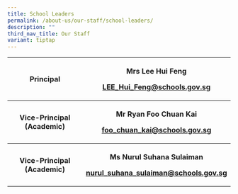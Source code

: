 ```yaml
---
title: School Leaders
permalink: /about-us/our-staff/school-leaders/
description: ""
third_nav_title: Our Staff
variant: tiptap
---
```

<table><tbody><tr><th rowspan="1" colspan="1"><p>Principal</p></th><th rowspan="1" colspan="1"><p>Mrs Lee Hui Feng</p><p><a href="LEE_Hui_Feng@schools.gov.sg" rel="noopener noreferrer nofollow" target="_blank">LEE_Hui_Feng@schools.gov.sg</a></p></th></tr><tr><th rowspan="1" colspan="1"><p>Vice-Principal (Academic)</p></th><th rowspan="1" colspan="1"><p>Mr Ryan Foo Chuan Kai</p><p><a href="foo_chuan_kai@schools.gov.sg" rel="noopener noreferrer nofollow" target="_blank">foo_chuan_kai@schools.gov.sg</a></p></th></tr><tr><th rowspan="1" colspan="1"><p>Vice-Principal (Academic)</p></th><th rowspan="1" colspan="1"><p>Ms Nurul Suhana Sulaiman</p><p><a href="nurul_suhana_sulaiman@schools.gov.sg" rel="noopener noreferrer nofollow" target="_blank">nurul_suhana_sulaiman@schools.gov.sg</a></p></th></tr></tbody></table><p></p>